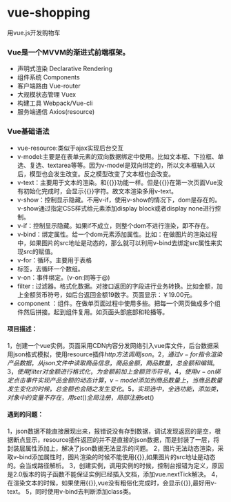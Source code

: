 # vue-shopping
用vue.js开发购物车
### Vue是一个MVVM的渐进式前端框架。
 - 声明式渲染 Declarative Rendering
 - 组件系统 Components
 - 客户端路由 Vue-router
 - 大规模状态管理 Vuex
 - 构建工具 Webpack/Vue-cli
 - 服务端通信 Axios(resource)

 ### Vue基础语法
 - vue-resource:类似于ajax实现后台交互
 - v-model:主要是在表单元素的双向数据绑定中使用。比如文本框、下拉框、单选、复选、textarea等等。因为v-model是双向绑定的，所以文本框输入以后，模型也会发生改变。反之模型改变了文本框也会改变。
 - v-text：主要用于文本的渲染。和{{}}功能一样。但是{{}}在第一次页面Vue没有初始化完成时，会显示{{}}字符。故文本渲染多用v-text。
 - v-show：控制显示隐藏。不用v-if，使用v-show的情况下，dom是存在的。v-show通过指定CSS样式给元素添加display block或者display none进行控制。
 - v-if：控制显示隐藏。如果if不成立，则整个dom不进行渲染，即不存在。
 - v-bind：绑定属性。给一个dom元素添加属性。比如：在做图片的渲染过程中，如果图片的src地址是动态的，那么就可以利用v-bind去绑定src属性来实现src的赋值。
 - v-for：循环。主要用于表格<li> 标签，去循环一个数组。
 - v-on：事件绑定。(v-on:同等于@)
 - filter : 过滤器。格式化数据。对接口返回的字段进行业务转换。比如金额，加上金额货币符号，如后台返回金额19数字。页面显示：￥19.00元。
 - component ：组件。在做单页面过程中使用多些。把每一个网页做成多个组件然后拼接。起到组件复用。如页面头部底部和轮播等。

#### 项目描述：
 1，创建一个vue实例。页面采用CDN内容分发网络引入vue库文件，后台数据采用json格式模拟，使用resource插件$http方法调用json。
 2，通过v-for指令渲染产品数据，从json文件中读取商品信息，商品金额，商品数量，总金额和编辑。
 3，使用filter对金额进行格式化，为金额前加上金额货币符号。
 4，使用v-on绑定点击事件实现产品金额的动态计算，v-model添加到商品数量上，当商品数量发生变化的时候，总金额也会随之发生变化。
 5，实现选中，全选功能，添加类，对象中的变量不存在，用set()全局注册，局部注册$set()

 #### 遇到的问题：
 1，json数据不能直接展现出来，报错说没有存到数据，调试发现返回的是空，根据断点显示，resource插件返回的并不是直接的json数据，而是封装了一层，将封装层属性添加上，解决了json数据无法显示的问题。
 2，图片无法动态渲染，采取v-bind添加属性时，图片渲染的时候不能使用{{}},如果图片的src地址是动态的。会当成路径解析。
 3，创建实例，调用实例的时候，控制台报错为定义，原因是2.0版本的钩子函数不能保证实例已经插入文档，添加vue.nextTick解决。
 4，在渲染文本的时候，如果使用{{}},vue没有粗俗化完成时，会显示{{}},最好用v-text。
 5，同时使用v-bind去判断添加class类。



